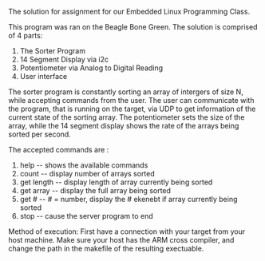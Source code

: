 The solution for assignment for our Embedded Linux Programming Class.

This program was ran on the Beagle Bone Green.
The solution is comprised of 4 parts:
1. The Sorter Program
2. 14 Segment Display via i2c
3. Potentiometer via Analog to Digital Reading
4. User interface

The sorter program is constantly sorting an array of intergers of size N, while accepting commands from the user. 
The user can communicate with the program, that is running on the target, via UDP to get information of the current state of the sorting array.
The potentiometer sets the size of the array, while the 14 segment display shows the rate of the arrays being sorted
per second.

The accepted commands are :
1. help       -- shows the available commands
2. count      -- display number of arrays sorted
3. get length -- display length of array currently being sorted
4. get array  -- display the full array being sorted
5. get #      -- # = number, display the # ekenebt if array currently being sorted
6. stop       -- cause the server program to end


Method of execution:
First have a connection with your target from your host machine. Make sure your host has the ARM cross compiler, and change the path in the makefile of the resulting exectuable.
